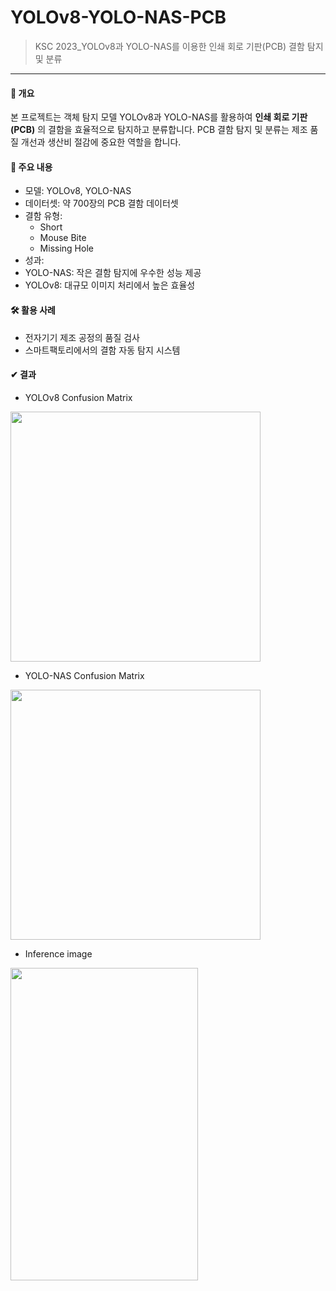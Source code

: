 # YOLOv8-YOLO-NAS-PCB
> KSC 2023_YOLOv8과 YOLO-NAS를 이용한 인쇄 회로 기판(PCB) 결함 탐지 및 분류
---
#### 📖 개요
본 프로젝트는 객체 탐지 모델 YOLOv8과 YOLO-NAS를 활용하여 **인쇄 회로 기판(PCB)** 의 결함을 효율적으로 탐지하고 분류합니다. PCB 결함 탐지 및 분류는 제조 품질 개선과 생산비 절감에 중요한 역할을 합니다.

#### 📌 주요 내용
- 모델: YOLOv8, YOLO-NAS  
- 데이터셋: 약 700장의 PCB 결함 데이터셋  
- 결함 유형:  
  - Short
  - Mouse Bite
  - Missing Hole
- 성과:  
- YOLO-NAS: 작은 결함 탐지에 우수한 성능 제공  
- YOLOv8: 대규모 이미지 처리에서 높은 효율성  
#### 🛠️ 활용 사례
- 전자기기 제조 공정의 품질 검사
- 스마트팩토리에서의 결함 자동 탐지 시스템

#### ✔︎ 결과
- YOLOv8 Confusion Matrix
<img src="https://github.com/user-attachments/assets/04091e24-24e9-4982-ab50-d0ecbddd32a9" width="400" height="400">

- YOLO-NAS Confusion Matrix
<img src="https://github.com/user-attachments/assets/e1e1766f-eb6c-4001-89f4-dd0f62926bee" width="400" height="400">


- Inference image
<img src="https://github.com/user-attachments/assets/7680df73-ee24-4354-8c8c-b9f8bacfe9dd" width="300" height="500">

